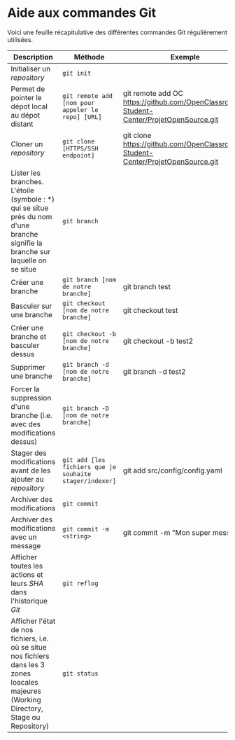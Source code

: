 # Aide aux commandes Git

Voici une feuille récapitulative des différentes commandes Git régulièrement utilisées.

|Description|Méthode|Exemple|
|-|-|-|
|Initialiser un *repository*|`git init`|
|Permet de pointer le dépot local au dépot distant|`git remote add [nom pour appeler le repo] [URL]`|git remote add OC https://github.com/OpenClassrooms-Student-Center/ProjetOpenSource.git|
|Cloner un *repository*|`git clone [HTTPS/SSH endpoint]`|git clone https://github.com/OpenClassrooms-Student-Center/ProjetOpenSource.git|
|Lister les branches. L'étoile (symbole : *) qui se situe près du nom d'une branche signifie la branche sur laquelle on se situe|`git branch`||
|Créer une branche|`git branch [nom de notre branche]`|git branch test|
|Basculer sur une branche|`git checkout [nom de notre branche]`|git checkout test|
|Créer une branche et basculer dessus|`git checkout -b [nom de notre branche]`|git checkout -b test2|
|Supprimer une branche|`git branch -d [nom de notre branche]`|git branch -d test2|
|Forcer la suppression d'une branche (i.e. avec des modifications dessus)|`git branch -D [nom de notre branche]`||
|Stager des modifications avant de les ajouter au *repository*|`git add [les fichiers que je souhaite stager/indexer]`|git add src/config/config.yaml|
|Archiver des modifications|`git commit`||
|Archiver des modifications avec un message|`git commit -m <string>`|git commit -m "Mon super message"|
|Afficher toutes les actions et leurs *SHA* dans l'historique *Git*| `git reflog`||
|Afficher l'état de nos fichiers, i.e. où se situe nos fichiers dans les 3 zones loacales majeures (Working Directory, Stage ou Repository)|`git status`||
